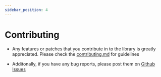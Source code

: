 ```yaml
---
sidebar_position: 4
---
```


# Contributing

- Any features or patches that you contribute in to the library is greatly appreciated. Please check the [contributing.md](https://github.com/rishabhAjay/TriProFunc/blob/main/contributing.md) for guidelines

- Additonally, if you have any bug reports, please post them on [Github Issues](https://github.com/rishabhAjay/TriProFunc/issues)
